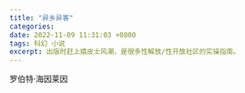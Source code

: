 ```yaml
---
title: "异乡异客"
categories: 
date: 2022-11-09 11:31:03 +0800
tags: 科幻 小说
excerpt: 出版时赶上嬉皮士风潮，是很多性解放/性开放社区的实操指南。
---
```


罗伯特·海因莱因





